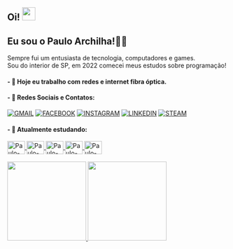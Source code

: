 ## Oi! <img src="https://raw.githubusercontent.com/aemmadi/aemmadi/master/wave.gif" width="30px">
## Eu sou o Paulo Archilha!🧑‍💻
Sempre fui um entusiasta de tecnologia, computadores e games.</br>
Sou do interior de SP, em 2022 comecei meus estudos sobre programação!

#### - 🔭 Hoje eu trabalho com redes e internet fibra óptica.

#### - 📱 Redes Sociais e Contatos:

[![GMAIL](https://img.shields.io/badge/Gmail-D14836?style=for-the-badge&logo=gmail&logoColor=white)](pauloarchilha@gmail.com)
[![FACEBOOK](https://img.shields.io/badge/Facebook-1877F2?style=for-the-badge&logo=facebook&logoColor=white)](https://www.facebook.com/pauloharchilha/)
[![INSTAGRAM](https://img.shields.io/badge/Instagram-E4405F?style=for-the-badge&logo=instagram&logoColor=white)](https://www.instagram.com/pauloarchilha/)
[![LINKEDIN](https://img.shields.io/badge/PauloArchilha-0077B5?style=for-the-badge&logo=linkedin&logoColor=white)](https://www.linkedin.com/in/pauloarchilha/)
[![STEAM](https://img.shields.io/badge/Steam-000000?style=for-the-badge&logo=steam&logoColor=white)](https://steamcommunity.com/id/pauloarchilha/)

#### - 🧠 Atualmente estudando:
<div>
<a href="https://www.python.org/" taget="_blank"> 
  <img align="center" alt="Paulo-Python" height="30" width="40" src="https://cdn.jsdelivr.net/gh/devicons/devicon/icons/python/python-original.svg" /> </a>
<a href="https://www.djangoproject.com/" taget="_blank">
  <img align="center" alt="Paulo-Django" height="30" width="40" src="https://cdn.jsdelivr.net/gh/devicons/devicon/icons/django/django-plain.svg" /> </a>
<a href="https://flask.palletsprojects.com/en/2.2.x/" taget="_blank">
  <img align="center" alt="Paulo-Flask" height="30" width="40" src="https://icongr.am/simple/flask.svg?size=148&color=ff0000" /> </a>
<a href="https://developer.mozilla.org/pt-BR/docs/Web/HTML" taget="_blank">
  <img align="center" alt="Paulo-HTML" height="30" width="40" src="https://cdn.jsdelivr.net/gh/devicons/devicon/icons/html5/html5-original.svg" /> </a>
<a href="https://developer.mozilla.org/pt-BR/docs/Web/CSS" taget="_blank">
  <img align="center" alt="Paulo-CSS" height="30" width="40" src="https://cdn.jsdelivr.net/gh/devicons/devicon/icons/css3/css3-original.svg" /> </a>
</div>

<!-- Git Stats  -->
<div><br>
  
<a href="https://github.com/pauloarchilha">
  <img height="180em" src="https://github-readme-stats.vercel.app/api?username=pauloarchilha&show_icons=true&theme=codeSTACKr&include_all_commits=true&count_private=true"/>
  <img height="180em" src="https://github-readme-stats.vercel.app/api/top-langs/?username=pauloarchilha&layout=compact&langs_count=7&theme=codeSTACKr"/>

</div>



